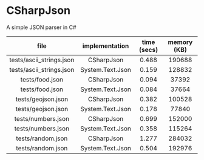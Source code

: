 # CSharpJson

A simple JSON parser in C#

| file                     | implementation   | time (secs) | memory (KB) |
|:------------------------:|:----------------:|:-----------:|:-----------:|
| tests/ascii_strings.json | CSharpJson       | 0.488       | 190688      |
| tests/ascii_strings.json | System.Text.Json | 0.159       | 128832      |
| tests/food.json          | CSharpJson       | 0.094       | 37392       |
| tests/food.json          | System.Text.Json | 0.084       | 37664       |
| tests/geojson.json       | CSharpJson       | 0.382       | 100528      |
| tests/geojson.json       | System.Text.Json | 0.178       | 77840       |
| tests/numbers.json       | CSharpJson       | 0.699       | 152000      |
| tests/numbers.json       | System.Text.Json | 0.358       | 115264      |
| tests/random.json        | CSharpJson       | 1.277       | 284032      |
| tests/random.json        | System.Text.Json | 0.504       | 192976      |
